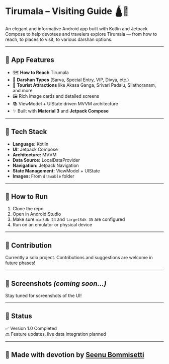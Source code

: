# Tirumala – Visiting Guide 🛕📱

An elegant and informative Android app built with Kotlin and Jetpack Compose to help devotees and travelers explore Tirumala — from how to reach, to places to visit, to various darshan options.

---

## 📱 App Features

- 🗺️ **How to Reach** Tirumala
- 🙏 **Darshan Types** (Sarva, Special Entry, VIP, Divya, etc.)
- 📍 **Tourist Attractions** like Akasa Ganga, Srivari Padalu, Silathoranam, and more
- 🖼️ Rich image cards and detailed screens
- 📚 ViewModel + UIState driven MVVM architecture
- ✨ Built with **Material 3** and **Jetpack Compose**

---

## 🧱 Tech Stack

- **Language:** Kotlin
- **UI:** Jetpack Compose
- **Architecture:** MVVM
- **Data Source:** LocalDataProvider
- **Navigation:** Jetpack Navigation
- **State Management:** ViewModel + UIState
- **Images:** From `drawable` folder

---

## 🚀 How to Run

1. Clone the repo
2. Open in Android Studio
3. Make sure `minSdk 24` and `targetSdk 35` are configured
4. Run on an emulator or physical device

---

## 🙌 Contribution

Currently a solo project. Contributions and suggestions are welcome in future phases!

---

## 📸 Screenshots *(coming soon...)*

Stay tuned for screenshots of the UI!

---

## 📌 Status

✅ Version 1.0 Completed  
🔜 Feature updates, live data integration planned

---

## 💙 Made with devotion by [Seenu Bommisetti](https://github.com/Seenu-Bommisetti)
